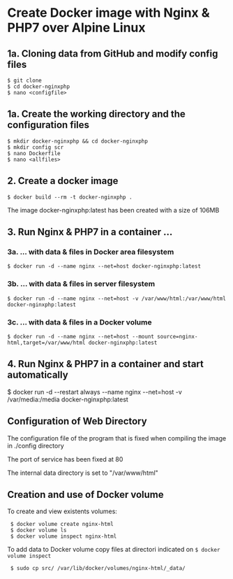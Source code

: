 
# Create Docker image with Nginx & PHP7 over Alpine Linux
## 1a. Cloning data from GitHub and modify config files
```
$ git clone 
$ cd docker-nginxphp
$ nano <configfile>
```
## 1a. Create the working directory and the configuration files

```
$ mkdir docker-nginxphp && cd docker-nginxphp
$ mkdir config scr
$ nano Dockerfile
$ nano <allfiles>
```
## 2. Create a docker image

``` 
$ docker build --rm -t docker-nginxphp .
```

The image docker-nginxphp:latest has been created with a size of 106MB

## 3. Run Nginx & PHP7 in a container ...
  ### 3a. ... with data & files in Docker area filesystem

  ```
  $ docker run -d --name nginx --net=host docker-nginxphp:latest
  ```
  
  ### 3b. ... with data & files in server filesystem

  ```
  $ docker run -d --name nginx --net=host -v /var/www/html:/var/www/html docker-nginxphp:latest
  ```

  ### 3c. ... with data & files in a Docker volume

  ```
  $ docker run -d --name nginx --net=host --mount source=nginx-html,target=/var/www/html docker-nginxphp:latest
  ```

## 4. Run Nginx & PHP7 in a container and start automatically


$ docker run -d --restart always --name nginx --net=host -v /var/media:/media docker-nginxphp:latest


## Configuration of Web Directory
The configuration file of the program that is fixed when compiling the image in ./config directory

The port of service has been fixed at 80

The internal data directory is set to "/var/www/html"

## Creation and use of Docker volume
To create and view existents volumes:
 ```
  $ docker volume create nginx-html
  $ docker volume ls
  $ docker volume inspect nginx-html
  ```

To add data to Docker volume copy files at directori indicated on ```$ docker volume inspect```
 ```
  $ sudo cp src/ /var/lib/docker/volumes/nginx-html/_data/
  ```




